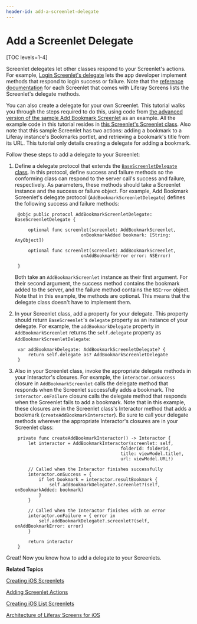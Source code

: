 ```yaml
---
header-id: add-a-screenlet-delegate
---
```


# Add a Screenlet Delegate

[TOC levels=1-4]

Screenlet delegates let other classes respond to your Screenlet's actions. For 
example, 
[Login Screenlet's delegate](/docs/6-2/reference/-/knowledge_base/r/loginscreenlet-for-ios#delegate) 
lets the app developer implement methods that respond to login success or 
failure. Note that the 
[reference documentation](/docs/6-2/reference/-/knowledge_base/r/screenlets-in-liferay-screens-for-ios) 
for each Screenlet that comes with Liferay Screens lists the Screenlet's 
delegate methods. 

You can also create a delegate for your own Screenlet. This tutorial walks you 
through the steps required to do this, using code from 
[the advanced version of the sample Add Bookmark Screenlet](https://github.com/liferay/liferay-screens/tree/master/ios/Samples/Bookmark/AddBookmarkScreenlet/Advanced) 
as an example. 
All the example code in this tutorial resides in 
[this Screenlet's Screenlet class](https://github.com/liferay/liferay-screens/blob/master/ios/Samples/Bookmark/AddBookmarkScreenlet/Advanced/AddBookmarkScreenlet.swift). 
Also note that this sample Screenlet has two actions: adding a bookmark to a 
Liferay instance's Bookmarks portlet, and retrieving a bookmark's title from its 
URL. This tutorial only details creating a delegate for adding a bookmark. 

Follow these steps to add a delegate to your Screenlet: 

1. Define a delegate protocol that extends the 
   [`BaseScreenletDelegate` class](https://github.com/liferay/liferay-screens/blob/master/ios/Framework/Core/Base/BaseScreenlet.swift). 
   In this protocol, define success and failure methods so the conforming 
   class can respond to the server call's success and failure, respectively. 
   As parameters, these methods should take a Screenlet instance and the success 
   or failure object. For example, Add Bookmark Screenlet's delegate protocol 
   (`AddBookmarkScreenletDelegate`) defines the following success and failure 
   methods:  

        @objc public protocol AddBookmarkScreenletDelegate: BaseScreenletDelegate {

            optional func screenlet(screenlet: AddBookmarkScreenlet,
                                onBookmarkAdded bookmark: [String: AnyObject])

            optional func screenlet(screenlet: AddBookmarkScreenlet,
                                onAddBookmarkError error: NSError)

        }

   Both take an `AddBookmarkScreenlet` instance as their first 
   argument. For their second argument, the success method contains the bookmark 
   added to the server, and the failure method contains the `NSError` object. 
   Note that in this example, the methods are optional. This means that the 
   delegate class doesn't have to implement them.

2. In your Screenlet class, add a property for your delegate. This property 
   should return `BaseScreenlet`'s `delegate` property as an instance of your 
   delegate. For example, the `addBookmarkDelegate` property in 
   `AddBookmarkScreenlet` returns the `self.delegate` property as 
   `AddBookmarkScreenletDelegate`: 

        var addBookmarkDelegate: AddBookmarkScreenletDelegate? {
            return self.delegate as? AddBookmarkScreenletDelegate
        }

3. Also in your Screenlet class, invoke the appropriate delegate methods in your 
   Interactor's closures. For example, the `interactor.onSuccess` closure in 
   `AddBookmarkScreenlet` calls the delegate method that responds when the 
   Screenlet successfully adds a bookmark. The `interactor.onFailure` closure 
   calls the delegate method that responds when the Screenlet fails to add a 
   bookmark. Note that in this example, these closures are in the Screenlet 
   class's Interactor method that adds a bookmark 
   (`createAddBookmarkInteractor`). Be sure to call your delegate methods 
   wherever the appropriate Interactor's closures are in your Screenlet class: 

        private func createAddBookmarkInteractor() -> Interactor {
            let interactor = AddBookmarkInteractor(screenlet: self,
                                               folderId: folderId,
                                               title: viewModel.title!,
                                               url: viewModel.URL!)

            // Called when the Interactor finishes successfully
            interactor.onSuccess = {
                if let bookmark = interactor.resultBookmark {
                    self.addBookmarkDelegate?.screenlet?(self, onBookmarkAdded: bookmark)
                }
            }

            // Called when the Interactor finishes with an error
            interactor.onFailure = { error in
                self.addBookmarkDelegate?.screenlet?(self, onAddBookmarkError: error)
            }

            return interactor
        }

Great! Now you know how to add a delegate to your Screenlets. 

**Related Topics**

[Creating iOS Screenlets](/docs/6-2/tutorials/-/knowledge_base/t/creating-ios-screenlets)

[Adding Screenlet Actions](/docs/6-2/tutorials/-/knowledge_base/t/adding-screenlet-actions)

[Creating iOS List Screenlets](/docs/6-2/tutorials/-/knowledge_base/t/creating-ios-list-screenlets)

[Architecture of Liferay Screens for iOS](/docs/6-2/tutorials/-/knowledge_base/t/architecture-of-liferay-screens-for-ios)
